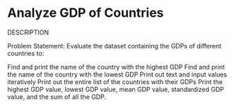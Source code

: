 # Analyze GDP of Countries
DESCRIPTION

Problem Statement: Evaluate the dataset containing the GDPs of different countries to:

Find and print the name of the country with the highest GDP
Find and print the name of the country with the lowest GDP
Print out text and input values iteratively
Print out the entire list of the countries with their GDPs
Print the highest GDP value, lowest GDP value, mean GDP value, standardized GDP value, and the sum of all the GDP.
